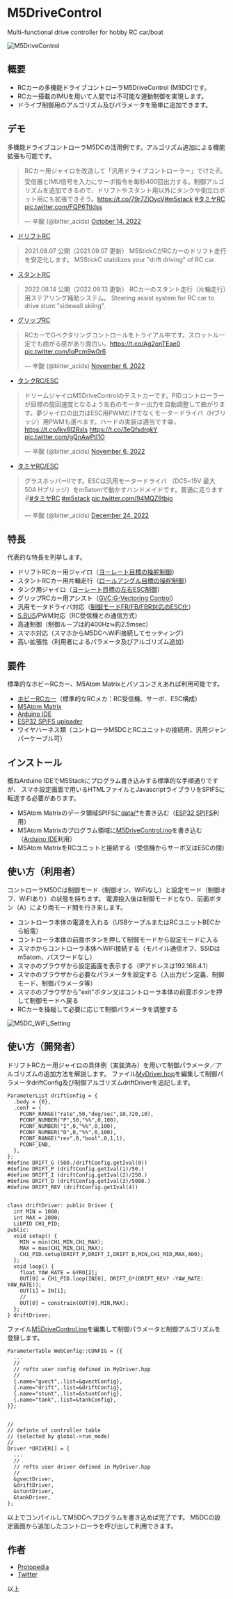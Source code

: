 # M5DriveControl
Multi-functional drive controller for hobby RC car/boat

![M5DriveControl](https://user-images.githubusercontent.com/64751855/210130839-8ac4bba2-a86e-4d9c-adf9-b94cc5bffb43.png)



## 概要

- RCカーの多機能ドライブコントローラM5DriveControl (M5DC)です。
- RCカー搭載のIMUを用いて人間では不可能な運動制御を実現します。
- ドライブ制御用のアルゴリズム及びパラメータを簡単に追加できます。


## デモ
多機能ドライブコントローラM5DCの活用例です。アルゴリズム追加による機能拡張も可能です。

<blockquote class="twitter-tweet"><p lang="ja" dir="ltr">RCカー用ジャイロを改造して「汎用ドライブコントローラー」でけた✌。受信器とIMU信号を入力にサーボ指令を毎秒400回出力する。制御アルゴリズムを追加できるので、ドリフトやスタント用以外にタンクや倒立ロボット用にも拡張できそう。<a href="https://t.co/79r7ZiOycV">https://t.co/79r7ZiOycV</a><a href="https://twitter.com/hashtag/m5stack?src=hash&amp;ref_src=twsrc%5Etfw">#m5stack</a> <a href="https://twitter.com/hashtag/%E3%82%BF%E3%83%9F%E3%83%A4RC?src=hash&amp;ref_src=twsrc%5Etfw">#タミヤRC</a> <a href="https://t.co/FQP6Ttldss">pic.twitter.com/FQP6Ttldss</a></p>&mdash; 辛酸 (@bitter_acids) <a href="https://twitter.com/bitter_acids/status/1580895090956201984?ref_src=twsrc%5Etfw">October 14, 2022</a></blockquote>


- [ドリフトRC](https://protopedia.net/prototype/2351)
<blockquote>
2021.08.07 公開（2021.09.07 更新）
M5StickCがRCカーのドリフト走行を安定化します。
M5StickC stabilizes your "drift driving" of RC car.
</blockquote>

- [スタントRC](https://protopedia.net/prototype/3144)
<blockquote>
2022.08.14 公開（2022.09.13 更新）
RCカーのスタント走行（片輪走行）用ステアリング補助システム。
Steering assist system for RC car to drive stunt "sidewall skiing".
</blockquote>

- [グリップRC](https://twitter.com/bitter_acids/status/1589181781013848064)
<blockquote class="twitter-tweet"><p lang="ja" dir="ltr">RCカーでGベクタリングコントロールをトライアル中です。スロットル一定でも曲がる感があり面白い。<a href="https://t.co/Ag2onTEae0">https://t.co/Ag2onTEae0</a> <a href="https://t.co/loPcm9w0r6">pic.twitter.com/loPcm9w0r6</a></p>&mdash; 辛酸 (@bitter_acids) <a href="https://twitter.com/bitter_acids/status/1589181781013848064?ref_src=twsrc%5Etfw">November 6, 2022</a></blockquote>

- [タンクRC/ESC](https://twitter.com/bitter_acids/status/1589359870247317504)
<blockquote class="twitter-tweet"><p lang="ja" dir="ltr">ドリームジャイロM5DriveControlのテストカーです。PIDコントローラーが目標の旋回速度となるよう左右のモーター出力を自動調整して曲がります。夢ジャイロの出力はESC用PWMだけでなくモータードライバ（Hブリッジ）用PWMも選べます。ハードの実装は適当です😁。<a href="https://t.co/lkv8I2Rxls">https://t.co/lkv8I2Rxls</a> <a href="https://t.co/3eQfsdrqkY">https://t.co/3eQfsdrqkY</a> <a href="https://t.co/gQnAwPtI1O">pic.twitter.com/gQnAwPtI1O</a></p>&mdash; 辛酸 (@bitter_acids) <a href="https://twitter.com/bitter_acids/status/1589359870247317504?ref_src=twsrc%5Etfw">November 6, 2022</a></blockquote> 

- [タミヤRC/ESC](https://twitter.com/bitter_acids/status/1606455913690587136)
<blockquote class="twitter-tweet"><p lang="ja" dir="ltr">グラスホッパーⅡです。ESCは汎用モータードライバ （DC5~15V 最大50A Hブリッジ）をm5atomで動かすハンドメイドです。普通に走ります✌<a href="https://twitter.com/hashtag/%E3%82%BF%E3%83%9F%E3%83%A4RC?src=hash&amp;ref_src=twsrc%5Etfw">#タミヤRC</a> <a href="https://twitter.com/hashtag/m5stack?src=hash&amp;ref_src=twsrc%5Etfw">#m5stack</a> <a href="https://t.co/94MQZ9tbjo">pic.twitter.com/94MQZ9tbjo</a></p>&mdash; 辛酸 (@bitter_acids) <a href="https://twitter.com/bitter_acids/status/1606455913690587136?ref_src=twsrc%5Etfw">December 24, 2022</a></blockquote>



## 特長
代表的な特長を列挙します。

- ドリフトRCカー用ジャイロ（[ヨーレート目標の操舵制御](https://protopedia.net/prototype/2351)）
- スタントRCカー用片輪走行（[ロールアングル目標の操舵制御](https://protopedia.net/prototype/3144)）
- タンク用ジャイロ（[ヨーレート目標の左右ESC制御](https://twitter.com/bitter_acids/status/1589359870247317504)）
- グリップRCカー用アシスト（[GVC:G-Vectoring Control](https://www.mazda.co.jp/beadriver/dynamics/skyactivvd/gvc/)）
- 汎用モータドライバ対応（[制御モードFR/FB/FBR対応のESC化](https://twitter.com/bitter_acids/status/1606455913690587136)）
- [S.BUS](https://ja.wikipedia.org/wiki/S.BUS)/PWM対応（RC受信機との通信方式）
- 高速制御（制御ループは約400Hz≒約2.5msec）
- スマホ対応（スマホからM5DCへWiFi接続してセッティング）
- 高い拡張性（利用者によるパラメータ及びアルゴリズム追加）



## 要件
標準的なホビーRCカー、M5Atom Matrixとパソコンさえあれば利用可能です。

- [ホビーRCカー](https://www.tamiya.com/japan/rc/index.html)（標準的なRCメカ：RC受信機、サーボ、ESC構成）
- [M5Atom Matrix](https://docs.m5stack.com/en/core/atom_matrix)
- [Arduino IDE](https://www.arduino.cc/en/software)
- [ESP32 SPIFS uploader](https://github.com/me-no-dev/arduino-esp32fs-plugin)
- ワイヤハーネス類（コントローラM5DCとRCユニットの接続用、汎用ジャンパーケーブル可）



## インストール
概ねArduino IDEでM5Stackにプログラム書き込みする標準的な手順通りですが、
スマホ設定画面で用いるHTMLファイルとJavascriptライブラリをSPIFSに転送する必要があります。

- M5Atom Matrixのデータ領域SPIFSに[data/*](data/)を書き込む（[ESP32 SPIFS](https://github.com/me-no-dev/arduino-esp32fs-plugin)利用）
- M5Atom Matrixのプログラム領域に[M5DriveControl.ino](M5DriveControl.ino)を書き込む（[Arduino IDE](https://www.arduino.cc/en/software)利用）
- M5Atom MatrixをRCユニットと接続する（受信機からサーボ又はESCの間）



## 使い方（利用者）
コントローラM5DCは制御モード（制御オン、WiFiなし）と設定モード（制御オフ、WiFIあり）の状態を持ちます。
電源投入後は制御モードとなり、前面ボタン（A）により両モード間を行き来します。

- コントローラ本体の電源を入れる（USBケーブルまたはRCユニットBECから給電）
- コントローラ本体の前面ボタンを押して制御モードから設定モードに入る
- スマホからコントローラ本体へWiFi接続する（モバイル通信オフ、SSIDはm5atom、パスワードなし）
- スマホのブラウザから設定画面を表示する（IPアドレスは192.168.4.1）
- スマホのブラウザから必要なパラメータを設定する（入出力ピン定義、制御モード、制御パラメータ等）
- スマホのブラウザから"exit"ボタン又はコントローラ本体の前面ボタンを押して制御モードへ戻る
- RCカーを操縦して必要に応じて制御パラメータを調整する


![M5DC_WiFi_Setting](https://user-images.githubusercontent.com/64751855/210130915-7f154818-4a60-44a4-929c-8a5c9cbe35f5.jpg)



## 使い方（開発者）
ドリフトRCカー用ジャイロの具体例（実装済み）を用いて制御パラメータ／アルゴリズムの追加方法を解説します。
ファイル[MyDriver.hpp](MyDriver.hpp)を編集して制御パラメータdriftConfig及び制御アルゴリズムdriftDriverを追記します。

```
ParameterList driftConfig = {
  .body = {0},
  .conf = {
    PCONF_RANGE("rate",50,"deg/sec",10,720,10),
    PCONF_NUMBER("P",50,"%%",0,100),
    PCONF_NUMBER("I",0,"%%",0,100),
    PCONF_NUMBER("D",0,"%%",0,100),
    PCONF_RANGE("rev",0,"bool",0,1,1),
    PCONF_END,
  },
};
#define DRIFT_G (500./driftConfig.getIval(0))
#define DRIFT_P (driftConfig.getIval(1)/50.)
#define DRIFT_I (driftConfig.getIval(2)/250.)
#define DRIFT_D (driftConfig.getIval(3)/5000.)
#define DRIFT_REV (driftConfig.getIval(4))


class driftDriver: public Driver {
  int MIN = 1000;
  int MAX = 2000;
  LibPID CH1_PID;
public:
  void setup() {
    MIN = min(CH1_MIN,CH1_MAX);
    MAX = max(CH1_MIN,CH1_MAX);
    CH1_PID.setup(DRIFT_P,DRIFT_I,DRIFT_D,MIN,CH1_MID,MAX,400);
  };
  void loop() {
    float YAW_RATE = GYRO[2];
    OUT[0] = CH1_PID.loop(IN[0], DRIFT_G*(DRIFT_REV? -YAW_RATE: YAW_RATE));
    OUT[1] = IN[1];
    //
    OUT[0] = constrain(OUT[0],MIN,MAX);
  };
} driftDriver;
```


ファイル[M5DriveControl.ino](M5DriveControl.ino)を編集して制御パラメータと制御アルゴリズムを登録します。

```
ParameterTable WebConfig::CONFIG = {{
  ...
  //
  // refto user config defined in MyDriver.hpp
  //
  {.name="gvect",.list=&gvectConfig},
  {.name="drift",.list=&driftConfig},
  {.name="stunt",.list=&stuntConfig},
  {.name="tank",.list=&tankConfig},
}};


//
// definte of controller table
// (selected by global->run_mode)
//
Driver *DRIVER[] = {
  ...
  //
  // refto user driver defined in MyDriver.hpp
  //
  &gvectDriver,
  &driftDriver,
  &stuntDriver,
  &tankDriver,
};
```

以上でコンパイルしてM5DCへプログラムを書き込めば完了です。
M5DCの設定画面から追加したコントローラを呼び出して利用できます。



## 作者
- [Protopedia](https://protopedia.net/prototyper/hshin)
- [Twitter](https://twitter.com/bitter_acids)



以上
